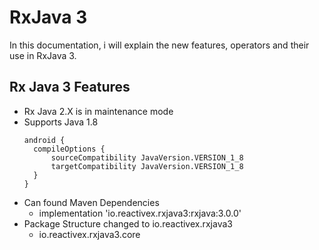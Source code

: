 # RxJava 3 
In this documentation, i will explain the new features, operators and their use in RxJava 3.
  
## Rx Java 3 Features
- Rx Java 2.X is in maintenance mode
- Supports Java 1.8
    ```
  android {
      compileOptions {
          sourceCompatibility JavaVersion.VERSION_1_8
          targetCompatibility JavaVersion.VERSION_1_8
      }
  }
    ```
- Can found Maven Dependencies
    - implementation 'io.reactivex.rxjava3:rxjava:3.0.0'
- Package Structure changed to io.reactivex.rxjava3
    - io.reactivex.rxjava3.core

  
  